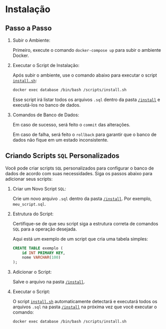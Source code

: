 # Instalação

## Passo a Passo

1. Subir o Ambiente:

    Primeiro, execute o comando `docker-compose up` para subir o ambiente Docker.

2. Executar o Script de Instalação:

    Após subir o ambiente, use o comando abaixo para executar o script [`install.sh`](../install.sh):

    ```bash
    docker exec database /bin/bash /scripts/install.sh
    ```

    Esse script irá listar todos os arquivos `.sql` dentro da pasta [`/install`](../install/) e executá-los no banco de dados.

3. Comandos de Banco de Dados:

    Em caso de sucesso, será feito o `commit` das alterações.

    Em caso de falha, será feito o `rollback` para garantir que o banco de dados não fique em um estado inconsistente.

## Criando Scripts `SQL` Personalizados

Você pode criar scripts `SQL` personalizados para configurar o banco de dados de acordo com suas necessidades. Siga os passos abaixo para adicionar seus scripts:

1. Criar um Novo Script `SQL`:

    Crie um novo arquivo `.sql` dentro da pasta [`/install`](../install/). Por exemplo, `meu_script.sql`.

2. Estrutura do Script:

    Certifique-se de que seu script siga a estrutura correta de comandos `SQL` para a operação desejada.

    Aqui está um exemplo de um script que cria uma tabela simples:

    ```sql
    CREATE TABLE exemplo (
        id INT PRIMARY KEY,
        nome VARCHAR(100)
    );
    ```

3. Adicionar o Script:

    Salve o arquivo na pasta [`/install`](../install/).

4. Executar o Script:

    O script [`install.sh`](../install.sh) automaticamente detectará e executará todos os arquivos `.sql` na pasta [`/install`](../install/) na próxima vez que você executar o comando:

    ```bash
    docker exec database /bin/bash /scripts/install.sh
    ```
